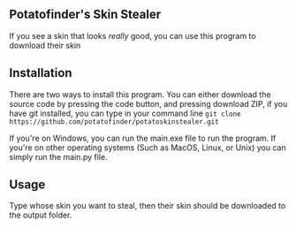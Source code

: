 ## Potatofinder's Skin Stealer
If you see a skin that looks *really* good, you can use this program to download their skin
## Installation
There are two ways to install this program. You can either download the source code by pressing the code button, and pressing download ZIP, if you have git installed, you can type in your command line `git clone https://github.com/potatofinder/potatoskinstealer.git`

If you're on Windows, you can run the main.exe file to run the program. If you're on other operating systems (Such as MacOS, Linux, or Unix) you can simply run the main.py file.

## Usage
Type whose skin you want to steal, then their skin should be downloaded to the output folder.

